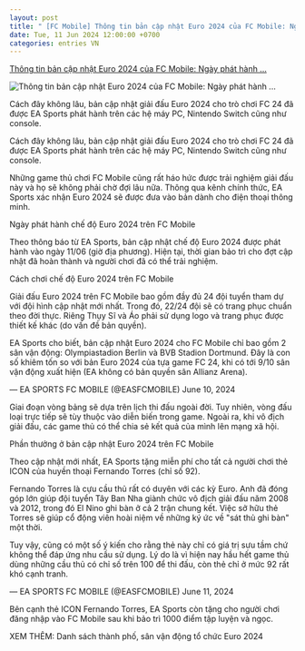 ```yaml
---
layout: post
title: " [FC Mobile] Thông tin bản cập nhật Euro 2024 của FC Mobile: Ngày phát hành ..."
date: Tue, 11 Jun 2024 12:00:00 +0700
categories: entries VN
---
```

[Thông tin bản cập nhật Euro 2024 của FC Mobile: Ngày phát hành ...](https://www.sportingnews.com/vn/e-sports/news/cap-nhat-euro-2024-fc-mobile-ngay-phat-hanh-phan-thuong/cf2d3456d95d701c6d48c037)

![Thông tin bản cập nhật Euro 2024 của FC Mobile: Ngày phát hành ...](https://library.sportingnews.com/styles/crop_style_16_9_desktop/s3/2024-06/GettyImages-1797554653.jpg?h=4f5bcff9&itok=_Czr9xhr)

Cách đây không lâu, bản cập nhật giải đấu Euro 2024 cho trò chơi FC 24 đã được EA Sports phát hành trên các hệ máy PC, Nintendo Switch cũng như console.

Cách đây không lâu, bản cập nhật giải đấu Euro 2024 cho trò chơi FC 24 đã được EA Sports phát hành trên các hệ máy PC, Nintendo Switch cũng như console.

Những game thủ chơi FC Mobile cũng rất háo hức được trải nghiệm giải đấu này và họ sẽ không phải chờ đợi lâu nữa. Thông qua kênh chính thức, EA Sports xác nhận Euro 2024 sẽ được đưa vào bản dành cho điện thoại thông minh.

Ngày phát hành chế độ Euro 2024 trên FC Mobile

Theo thông báo từ EA Sports, bản cập nhật chế độ Euro 2024 được phát hành vào ngày 11/06 (giờ địa phương). Hiện tại, thời gian bảo trì cho đợt cập nhật đã hoàn thành và người chơi đã có thể trải nghiệm.

Cách chơi chế độ Euro 2024 trên FC Mobile

Giải đấu Euro 2024 trên FC Mobile bao gồm đầy đủ 24 đội tuyển tham dự với đội hình cập nhật mới nhất. Trong đó, 22/24 đội sẽ có trang phục chuẩn theo đời thực. Riêng Thụy Sĩ và Áo phải sử dụng logo và trang phục được thiết kế khác (do vấn đề bản quyền).

EA Sports cho biết, bản cập nhật Euro 2024 cho FC Mobile chỉ bao gồm 2 sân vận động: Olympiastadion Berlin và BVB Stadion Dortmund. Đây là con số khiêm tốn so với bản Euro 2024 của tựa game FC 24, khi có tới 9/10 sân vận động xuất hiện (EA không có bản quyền sân Allianz Arena).

— EA SPORTS FC MOBILE (@EASFCMOBILE) June 10, 2024

Giai đoạn vòng bảng sẽ dựa trên lịch thi đấu ngoài đời. Tuy nhiên, vòng đấu loại trực tiếp sẽ tùy thuộc vào diễn biến trong game. Ngoài ra, khi vô địch giải đấu, các game thủ có thể chia sẻ kết quả của mình lên mạng xã hội.

Phần thưởng ở bản cập nhật Euro 2024 trên FC Mobile

Theo cập nhật mới nhất, EA Sports tặng miễn phí cho tất cả người chơi thẻ ICON của huyền thoại Fernando Torres (chỉ số 92).

Fernando Torres là cựu cầu thủ rất có duyên với các kỳ Euro. Anh đã đóng góp lớn giúp đội tuyển Tây Ban Nha giành chức vô địch giải đấu năm 2008 và 2012, trong đó El Nino ghi bàn ở cả 2 trận chung kết. Việc sở hữu thẻ Torres sẽ giúp cổ động viên hoài niệm về những ký ức về "sát thủ ghi bàn" một thời.

Tuy vậy, cũng có một số ý kiến cho rằng thẻ này chỉ có giá trị sưu tầm chứ không thể đáp ứng nhu cầu sử dụng. Lý do là vì hiện nay hầu hết game thủ dùng những cầu thủ có chỉ số trên 100 để thi đấu, còn thẻ chỉ ở mức 92 rất khó cạnh tranh.

— EA SPORTS FC MOBILE (@EASFCMOBILE) June 11, 2024

Bên cạnh thẻ ICON Fernando Torres, EA Sports còn tặng cho người chơi đăng nhập vào FC Mobile sau khi bảo trì 1000 điểm tập luyện và ngọc.

XEM THÊM: Danh sách thành phố, sân vận động tổ chức Euro 2024

